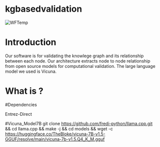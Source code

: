 # kgbasedvalidation

![WFTemp](https://github.com/collaborativebioinformatics/kgbasedvalidation/assets/71843044/f048b14d-ce45-4257-8618-4f156ff48005)
# Introduction
Our software is for validating the knowlege graph and its relationship between each node. 
Our architecture extracts node to node relationship from open source models for computational validation.
The large language model we used is Vicuna. 
 

# What is <this software>?


#Dependencies


Entrez-Direct



#Vicuna_Model7B
git clone https://github.com/fredi-python/llama.cpp.git && cd llama.cpp && make -j && cd models && wget -c https://huggingface.co/TheBloke/vicuna-7B-v1.5-GGUF/resolve/main/vicuna-7b-v1.5.Q4_K_M.gguf
